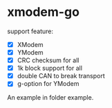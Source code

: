 # xmodem-go

support feature:

- [x] XModem
- [x] YModem
- [x] CRC checksum for all
- [x] 1k block support for all
- [x] double CAN to break transport
- [x] g-option for YModem

An example in folder example.
